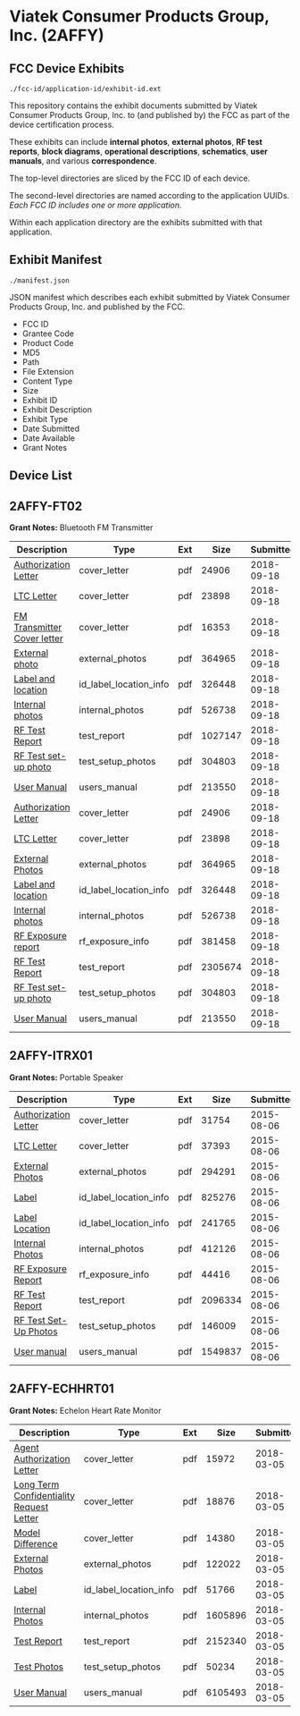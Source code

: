 # Viatek Consumer Products Group, Inc. (2AFFY)
## FCC Device Exhibits

```
./fcc-id/application-id/exhibit-id.ext
```

This repository contains the exhibit documents submitted by Viatek Consumer Products Group, Inc. to (and published by) the FCC as part of the device certification process.

These exhibits can include **internal photos**, **external photos**, **RF test reports**, **block diagrams**, **operational descriptions**, **schematics**, **user manuals**, and various **correspondence**.

The top-level directories are sliced by the FCC ID of each device.

The second-level directories are named according to the application UUIDs. *Each FCC ID includes one or more application.*

Within each application directory are the exhibits submitted with that application. 

## Exhibit Manifest

```
./manifest.json
```

JSON manifest which describes each exhibit submitted by Viatek Consumer Products Group, Inc. and published by the FCC.

- FCC ID
- Grantee Code
- Product Code
- MD5
- Path
- File Extension
- Content Type
- Size
- Exhibit ID
- Exhibit Description
- Exhibit Type
- Date Submitted
- Date Available
- Grant Notes

## Device List
## 2AFFY-FT02
**Grant Notes:** Bluetooth FM Transmitter

| Description | Type | Ext | Size | Submitted | Available |
| ----------- | ---- | --- | ---- | --------- | --------- |
| [Authorization Letter](2AFFY-FT02/e0ae899d6a912d9e09c72315df301551/4008939.pdf) | cover_letter | pdf | 24906 | 2018-09-18 | 2018-09-18 |
| [LTC Letter](2AFFY-FT02/e0ae899d6a912d9e09c72315df301551/4008940.pdf) | cover_letter | pdf | 23898 | 2018-09-18 | 2018-09-18 |
| [FM Transmitter Cover letter](2AFFY-FT02/e0ae899d6a912d9e09c72315df301551/4008941.pdf) | cover_letter | pdf | 16353 | 2018-09-18 | 2018-09-18 |
| [External photo](2AFFY-FT02/e0ae899d6a912d9e09c72315df301551/4008942.pdf) | external_photos | pdf | 364965 | 2018-09-18 | 2018-09-18 |
| [Label and location](2AFFY-FT02/e0ae899d6a912d9e09c72315df301551/4008943.pdf) | id_label_location_info | pdf | 326448 | 2018-09-18 | 2018-09-18 |
| [Internal photos](2AFFY-FT02/e0ae899d6a912d9e09c72315df301551/4008944.pdf) | internal_photos | pdf | 526738 | 2018-09-18 | 2018-09-18 |
| [RF Test Report](2AFFY-FT02/e0ae899d6a912d9e09c72315df301551/4008947.pdf) | test_report | pdf | 1027147 | 2018-09-18 | 2018-09-18 |
| [RF Test set-up photo](2AFFY-FT02/e0ae899d6a912d9e09c72315df301551/4008948.pdf) | test_setup_photos | pdf | 304803 | 2018-09-18 | 2018-09-18 |
| [User Manual](2AFFY-FT02/e0ae899d6a912d9e09c72315df301551/4008949.pdf) | users_manual | pdf | 213550 | 2018-09-18 | 2018-09-18 |
| [Authorization Letter](2AFFY-FT02/418c3da686d7b59f6b76a313def26d9a/4008939.pdf) | cover_letter | pdf | 24906 | 2018-09-18 | 2018-09-18 |
| [LTC Letter](2AFFY-FT02/418c3da686d7b59f6b76a313def26d9a/4008940.pdf) | cover_letter | pdf | 23898 | 2018-09-18 | 2018-09-18 |
| [External Photos](2AFFY-FT02/418c3da686d7b59f6b76a313def26d9a/4008942.pdf) | external_photos | pdf | 364965 | 2018-09-18 | 2018-09-18 |
| [Label and location](2AFFY-FT02/418c3da686d7b59f6b76a313def26d9a/4008943.pdf) | id_label_location_info | pdf | 326448 | 2018-09-18 | 2018-09-18 |
| [Internal photos](2AFFY-FT02/418c3da686d7b59f6b76a313def26d9a/4008944.pdf) | internal_photos | pdf | 526738 | 2018-09-18 | 2018-09-18 |
| [RF Exposure report](2AFFY-FT02/418c3da686d7b59f6b76a313def26d9a/4008957.pdf) | rf_exposure_info | pdf | 381458 | 2018-09-18 | 2018-09-18 |
| [RF Test Report](2AFFY-FT02/418c3da686d7b59f6b76a313def26d9a/4008959.pdf) | test_report | pdf | 2305674 | 2018-09-18 | 2018-09-18 |
| [RF Test set-up photo](2AFFY-FT02/418c3da686d7b59f6b76a313def26d9a/4008948.pdf) | test_setup_photos | pdf | 304803 | 2018-09-18 | 2018-09-18 |
| [User Manual](2AFFY-FT02/418c3da686d7b59f6b76a313def26d9a/4008949.pdf) | users_manual | pdf | 213550 | 2018-09-18 | 2018-09-18 |
## 2AFFY-ITRX01
**Grant Notes:** Portable Speaker

| Description | Type | Ext | Size | Submitted | Available |
| ----------- | ---- | --- | ---- | --------- | --------- |
| [Authorization Letter](2AFFY-ITRX01/ec3afecdee787c7f7b1762ded7ffa19b/2706704.pdf) | cover_letter | pdf | 31754 | 2015-08-06 | 2015-08-06 |
| [LTC Letter](2AFFY-ITRX01/ec3afecdee787c7f7b1762ded7ffa19b/2706705.pdf) | cover_letter | pdf | 37393 | 2015-08-06 | 2015-08-06 |
| [External Photos](2AFFY-ITRX01/ec3afecdee787c7f7b1762ded7ffa19b/2706707.pdf) | external_photos | pdf | 294291 | 2015-08-06 | 2015-08-06 |
| [Label](2AFFY-ITRX01/ec3afecdee787c7f7b1762ded7ffa19b/2706708.pdf) | id_label_location_info | pdf | 825276 | 2015-08-06 | 2015-08-06 |
| [Label Location](2AFFY-ITRX01/ec3afecdee787c7f7b1762ded7ffa19b/2706709.pdf) | id_label_location_info | pdf | 241765 | 2015-08-06 | 2015-08-06 |
| [Internal Photos](2AFFY-ITRX01/ec3afecdee787c7f7b1762ded7ffa19b/2706710.pdf) | internal_photos | pdf | 412126 | 2015-08-06 | 2015-08-06 |
| [RF Exposure Report](2AFFY-ITRX01/ec3afecdee787c7f7b1762ded7ffa19b/2706712.pdf) | rf_exposure_info | pdf | 44416 | 2015-08-06 | 2015-08-06 |
| [RF Test Report](2AFFY-ITRX01/ec3afecdee787c7f7b1762ded7ffa19b/2706714.pdf) | test_report | pdf | 2096334 | 2015-08-06 | 2015-08-06 |
| [RF Test Set-Up Photos](2AFFY-ITRX01/ec3afecdee787c7f7b1762ded7ffa19b/2706715.pdf) | test_setup_photos | pdf | 146009 | 2015-08-06 | 2015-08-06 |
| [User manual](2AFFY-ITRX01/ec3afecdee787c7f7b1762ded7ffa19b/2706716.pdf) | users_manual | pdf | 1549837 | 2015-08-06 | 2015-08-06 |
## 2AFFY-ECHHRT01
**Grant Notes:** Echelon Heart Rate Monitor

| Description | Type | Ext | Size | Submitted | Available |
| ----------- | ---- | --- | ---- | --------- | --------- |
| [Agent Authorization Letter](2AFFY-ECHHRT01/a5820c0615658970e0201ce86f4fa7b8/3769108.pdf) | cover_letter | pdf | 15972 | 2018-03-05 | 2018-03-05 |
| [Long Term Confidentiality Request Letter](2AFFY-ECHHRT01/a5820c0615658970e0201ce86f4fa7b8/3769115.pdf) | cover_letter | pdf | 18876 | 2018-03-05 | 2018-03-05 |
| [Model Difference](2AFFY-ECHHRT01/a5820c0615658970e0201ce86f4fa7b8/3769116.pdf) | cover_letter | pdf | 14380 | 2018-03-05 | 2018-03-05 |
| [External Photos](2AFFY-ECHHRT01/a5820c0615658970e0201ce86f4fa7b8/3769110.pdf) | external_photos | pdf | 122022 | 2018-03-05 | 2018-03-05 |
| [Label](2AFFY-ECHHRT01/a5820c0615658970e0201ce86f4fa7b8/3769113.pdf) | id_label_location_info | pdf | 51766 | 2018-03-05 | 2018-03-05 |
| [Internal Photos](2AFFY-ECHHRT01/a5820c0615658970e0201ce86f4fa7b8/3769111.pdf) | internal_photos | pdf | 1605896 | 2018-03-05 | 2018-03-05 |
| [Test Report](2AFFY-ECHHRT01/a5820c0615658970e0201ce86f4fa7b8/3769122.pdf) | test_report | pdf | 2152340 | 2018-03-05 | 2018-03-05 |
| [Test Photos](2AFFY-ECHHRT01/a5820c0615658970e0201ce86f4fa7b8/3769120.pdf) | test_setup_photos | pdf | 50234 | 2018-03-05 | 2018-03-05 |
| [User Manual](2AFFY-ECHHRT01/a5820c0615658970e0201ce86f4fa7b8/3769124.pdf) | users_manual | pdf | 6105493 | 2018-03-05 | 2018-03-05 |
